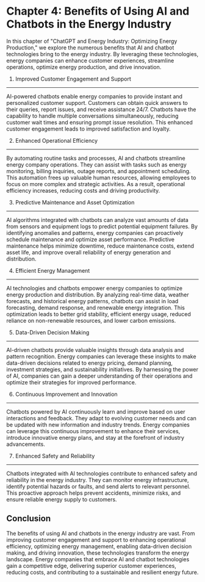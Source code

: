 Chapter 4: Benefits of Using AI and Chatbots in the Energy Industry
===================================================================

In this chapter of "ChatGPT and Energy Industry: Optimizing Energy Production," we explore the numerous benefits that AI and chatbot technologies bring to the energy industry. By leveraging these technologies, energy companies can enhance customer experiences, streamline operations, optimize energy production, and drive innovation.

1. Improved Customer Engagement and Support
-------------------------------------------

AI-powered chatbots enable energy companies to provide instant and personalized customer support. Customers can obtain quick answers to their queries, report issues, and receive assistance 24/7. Chatbots have the capability to handle multiple conversations simultaneously, reducing customer wait times and ensuring prompt issue resolution. This enhanced customer engagement leads to improved satisfaction and loyalty.

2. Enhanced Operational Efficiency
----------------------------------

By automating routine tasks and processes, AI and chatbots streamline energy company operations. They can assist with tasks such as energy monitoring, billing inquiries, outage reports, and appointment scheduling. This automation frees up valuable human resources, allowing employees to focus on more complex and strategic activities. As a result, operational efficiency increases, reducing costs and driving productivity.

3. Predictive Maintenance and Asset Optimization
------------------------------------------------

AI algorithms integrated with chatbots can analyze vast amounts of data from sensors and equipment logs to predict potential equipment failures. By identifying anomalies and patterns, energy companies can proactively schedule maintenance and optimize asset performance. Predictive maintenance helps minimize downtime, reduce maintenance costs, extend asset life, and improve overall reliability of energy generation and distribution.

4. Efficient Energy Management
------------------------------

AI technologies and chatbots empower energy companies to optimize energy production and distribution. By analyzing real-time data, weather forecasts, and historical energy patterns, chatbots can assist in load forecasting, demand response, and renewable energy integration. This optimization leads to better grid stability, efficient energy usage, reduced reliance on non-renewable resources, and lower carbon emissions.

5. Data-Driven Decision Making
------------------------------

AI-driven chatbots provide valuable insights through data analysis and pattern recognition. Energy companies can leverage these insights to make data-driven decisions related to energy pricing, demand planning, investment strategies, and sustainability initiatives. By harnessing the power of AI, companies can gain a deeper understanding of their operations and optimize their strategies for improved performance.

6. Continuous Improvement and Innovation
----------------------------------------

Chatbots powered by AI continuously learn and improve based on user interactions and feedback. They adapt to evolving customer needs and can be updated with new information and industry trends. Energy companies can leverage this continuous improvement to enhance their services, introduce innovative energy plans, and stay at the forefront of industry advancements.

7. Enhanced Safety and Reliability
----------------------------------

Chatbots integrated with AI technologies contribute to enhanced safety and reliability in the energy industry. They can monitor energy infrastructure, identify potential hazards or faults, and send alerts to relevant personnel. This proactive approach helps prevent accidents, minimize risks, and ensure reliable energy supply to customers.

Conclusion
----------

The benefits of using AI and chatbots in the energy industry are vast. From improving customer engagement and support to enhancing operational efficiency, optimizing energy management, enabling data-driven decision making, and driving innovation, these technologies transform the energy landscape. Energy companies that embrace AI and chatbot technologies gain a competitive edge, delivering superior customer experiences, reducing costs, and contributing to a sustainable and resilient energy future.
